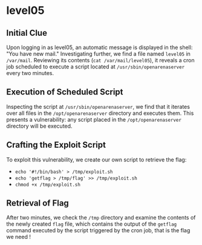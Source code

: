 # level05

## Initial Clue
Upon logging in as level05, an automatic message is displayed in the shell: "You have new mail." Investigating further, we find a file named `level05` in `/var/mail`. Reviewing its contents (`cat /var/mail/level05`), it reveals a cron job scheduled to execute a script located at `/usr/sbin/openarenaserver` every two minutes.

## Execution of Scheduled Script
Inspecting the script at `/usr/sbin/openarenaserver`, we find that it iterates over all files in the `/opt/openarenaserver` directory and executes them. This presents a vulnerability: any script placed in the `/opt/openarenaserver` directory will be executed.

## Crafting the Exploit Script
To exploit this vulnerability, we create our own script to retrieve the flag:
- `echo '#!/bin/bash' > /tmp/exploit.sh`
- `echo 'getflag > /tmp/flag' >> /tmp/exploit.sh`
- `chmod +x /tmp/exploit.sh`

## Retrieval of Flag
After two minutes, we check the `/tmp` directory and examine the contents of the newly created `flag` file, which contains the output of the `getflag` command executed by the script triggered by the cron job, that is the flag we need !
